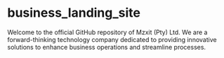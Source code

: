 # business_landing_site
Welcome to the official GitHub repository of Mzxit (Pty) Ltd. We are a forward-thinking technology company dedicated to providing innovative solutions to enhance business operations and streamline processes.
